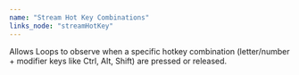 ```yaml
---
name: "Stream Hot Key Combinations"
links_node: "streamHotKey"
---
```

Allows Loops to observe when a specific hotkey combination (letter/number + modifier keys like Ctrl, Alt, Shift) are pressed or released.

